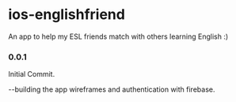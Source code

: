 # ios-englishfriend
An app to help my ESL friends match with others learning English :) 

### 0.0.1

Initial Commit. 

--building the app wireframes and authentication with firebase. 
